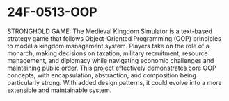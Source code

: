 # 24F-0513-OOP
STRONGHOLD GAME: The Medieval Kingdom Simulator is a text-based strategy game that follows Object-Oriented Programming (OOP) principles to model a kingdom management system. Players take on the role of a monarch, making decisions on taxation, military recruitment, resource management, and diplomacy while navigating economic challenges and maintaining public order.
This project effectively demonstrates core OOP concepts, with encapsulation, abstraction, and composition being particularly strong. With added design patterns, it could evolve into a more extensible and maintainable system.
